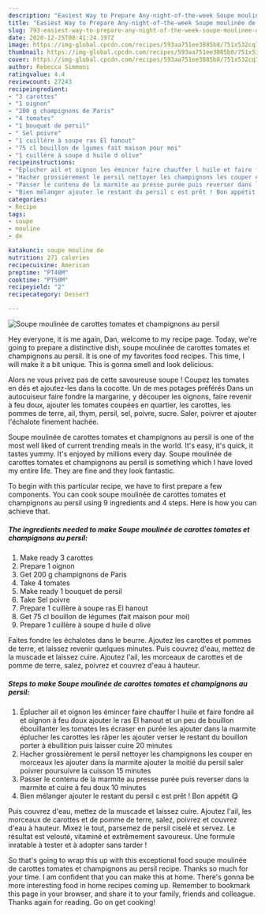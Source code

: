 ```yaml
---
description: "Easiest Way to Prepare Any-night-of-the-week Soupe moulinée de carottes tomates et champignons au persil"
title: "Easiest Way to Prepare Any-night-of-the-week Soupe moulinée de carottes tomates et champignons au persil"
slug: 793-easiest-way-to-prepare-any-night-of-the-week-soupe-moulinee-de-carottes-tomates-et-champignons-au-persil
date: 2020-12-25T08:41:24.197Z
image: https://img-global.cpcdn.com/recipes/593aa751ee3885b8/751x532cq70/soupe-moulinee-de-carottes-tomates-et-champignons-au-persil-photo-principale-de-la-recette.jpg
thumbnail: https://img-global.cpcdn.com/recipes/593aa751ee3885b8/751x532cq70/soupe-moulinee-de-carottes-tomates-et-champignons-au-persil-photo-principale-de-la-recette.jpg
cover: https://img-global.cpcdn.com/recipes/593aa751ee3885b8/751x532cq70/soupe-moulinee-de-carottes-tomates-et-champignons-au-persil-photo-principale-de-la-recette.jpg
author: Rebecca Simmons
ratingvalue: 4.4
reviewcount: 27243
recipeingredient:
- "3 carottes"
- "1 oignon"
- "200 g champignons de Paris"
- "4 tomates"
- "1 bouquet de persil"
- " Sel poivre"
- "1 cuillère à soupe ras El hanout"
- "75 cl bouillon de lgumes fait maison pour moi"
- "1 cuillère à soupe d huile d olive"
recipeinstructions:
- "Éplucher ail et oignon les émincer faire chauffer l huile et faire fondre ail et oignon à feu doux ajouter le ras El hanout et un peu de bouillon ébouillanter les tomates les écraser en purée les ajouter dans la marmite éplucher les carottes les râper les ajouter verser le restant du bouillon porter à ébullition puis laisser cuire 20 minutes"
- "Hacher grossièrement le persil nettoyer les champignons les couper en morceaux les ajouter dans la marmite ajouter la moitié du persil saler poivrer poursuivre la cuisson 15 minutes"
- "Passer le contenu de la marmite au presse purée puis reverser dans la marmite et cuire à feu doux 10 minutes"
- "Bien mélanger ajouter le restant du persil c est prêt ! Bon appétit 😋"
categories:
- Recipe
tags:
- soupe
- mouline
- de

katakunci: soupe mouline de 
nutrition: 271 calories
recipecuisine: American
preptime: "PT40M"
cooktime: "PT50M"
recipeyield: "2"
recipecategory: Dessert

---
```



![Soupe moulinée de carottes tomates et champignons au persil](https://img-global.cpcdn.com/recipes/593aa751ee3885b8/751x532cq70/soupe-moulinee-de-carottes-tomates-et-champignons-au-persil-photo-principale-de-la-recette.jpg)

Hey everyone, it is me again, Dan, welcome to my recipe page. Today, we're going to prepare a distinctive dish, soupe moulinée de carottes tomates et champignons au persil. It is one of my favorites food recipes. This time, I will make it a bit unique. This is gonna smell and look delicious.

Alors ne vous privez pas de cette savoureuse soupe ! Coupez les tomates en dés et ajoutez-les dans la cocotte. Un de mes potages préférés Dans un autocuiseur faire fondre la margarine, y découper les oignons, faire revenir à feu doux, ajouter les tomates coupées en quartier, les carottes, les pommes de terre, ail, thym, persil, sel, poivre, sucre. Saler, poivrer et ajouter l&#39;échalote finement hachée.

Soupe moulinée de carottes tomates et champignons au persil is one of the most well liked of current trending meals in the world. It's easy, it's quick, it tastes yummy. It's enjoyed by millions every day. Soupe moulinée de carottes tomates et champignons au persil is something which I have loved my entire life. They are fine and they look fantastic.


To begin with this particular recipe, we have to first prepare a few components. You can cook soupe moulinée de carottes tomates et champignons au persil using 9 ingredients and 4 steps. Here is how you can achieve that.

<!--inarticleads1-->

##### The ingredients needed to make Soupe moulinée de carottes tomates et champignons au persil:

1. Make ready 3 carottes
1. Prepare 1 oignon
1. Get 200 g champignons de Paris
1. Take 4 tomates
1. Make ready 1 bouquet de persil
1. Take  Sel poivre
1. Prepare 1 cuillère à soupe ras El hanout
1. Get 75 cl bouillon de légumes (fait maison pour moi)
1. Prepare 1 cuillère à soupe d huile d olive


Faites fondre les échalotes dans le beurre. Ajoutez les carottes et pommes de terre, et laissez revenir quelques minutes. Puis couvrez d&#39;eau, mettez de la muscade et laissez cuire. Ajoutez l&#39;ail, les morceaux de carottes et de pomme de terre, salez, poivrez et couvrez d&#39;eau à hauteur. 

<!--inarticleads2-->

##### Steps to make Soupe moulinée de carottes tomates et champignons au persil:

1. Éplucher ail et oignon les émincer faire chauffer l huile et faire fondre ail et oignon à feu doux ajouter le ras El hanout et un peu de bouillon ébouillanter les tomates les écraser en purée les ajouter dans la marmite éplucher les carottes les râper les ajouter verser le restant du bouillon porter à ébullition puis laisser cuire 20 minutes
1. Hacher grossièrement le persil nettoyer les champignons les couper en morceaux les ajouter dans la marmite ajouter la moitié du persil saler poivrer poursuivre la cuisson 15 minutes
1. Passer le contenu de la marmite au presse purée puis reverser dans la marmite et cuire à feu doux 10 minutes
1. Bien mélanger ajouter le restant du persil c est prêt ! Bon appétit 😋


Puis couvrez d&#39;eau, mettez de la muscade et laissez cuire. Ajoutez l&#39;ail, les morceaux de carottes et de pomme de terre, salez, poivrez et couvrez d&#39;eau à hauteur. Mixez le tout, parsemez de persil ciselé et servez. Le résultat est velouté, vitaminé et extrêmement savoureux. Une formule inratable à tester et à adopter sans tarder ! 

So that's going to wrap this up with this exceptional food soupe moulinée de carottes tomates et champignons au persil recipe. Thanks so much for your time. I am confident that you can make this at home. There's gonna be more interesting food in home recipes coming up. Remember to bookmark this page in your browser, and share it to your family, friends and colleague. Thanks again for reading. Go on get cooking!
